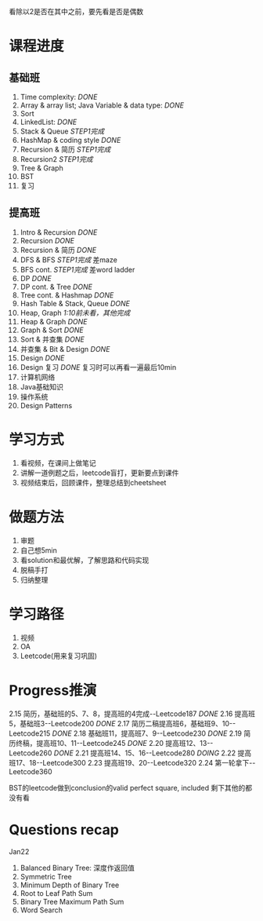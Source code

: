 看除以2是否在其中之前，要先看是否是偶数

# 课程进度
## 基础班
1. Time complexity: *DONE*
2. Array & array list; Java Variable & data type: *DONE*
3. Sort
4. LinkedList: *DONE*
5. Stack & Queue *STEP1完成* 
6. HashMap & coding style *DONE*
7. Recursion & 简历 *STEP1完成*
8. Recursion2 *STEP1完成*
9. Tree & Graph
10. BST
11. 复习

## 提高班
1. Intro & Recursion *DONE*
2. Recursion *DONE*
3. Recursion & 简历 *DONE*
4. DFS & BFS *STEP1完成* 差maze
5. BFS cont. *STEP1完成*  差word ladder
6. DP *DONE*
7. DP cont. & Tree *DONE*
8. Tree cont. & Hashmap *DONE*
9. Hash Table & Stack, Queue *DONE*
10. Heap, Graph *1:10前未看，其他完成*
11. Heap & Graph *DONE*
12. Graph & Sort *DONE*
13. Sort & 并查集 *DONE*
14. 并查集 & Bit & Design *DONE*
15. Design *DONE*
16. Design 复习 *DONE* 复习时可以再看一遍最后10min
17. 计算机网络
18. Java基础知识
19. 操作系统
20. Design Patterns

# 学习方式
1. 看视频，在课间上做笔记
2. 讲解一道例题之后，leetcode盲打，更新要点到课件
3. 视频结束后，回顾课件，整理总结到cheetsheet

# 做题方法
1. 审题
2. 自己想5min
3. 看solution和最优解，了解思路和代码实现
4. 脱稿手打
5. 归纳整理

# 学习路径
1. 视频
2. OA 
3. Leetcode(用来复习巩固)

# Progress推演
2.15 简历，基础班的5、7、8，提高班的4完成--Leetcode187 *DONE*
2.16 提高班5，基础班3--Leetcode200 *DONE*
2.17 简历二稿提高班6，基础班9、10--Leetcode215 *DONE*
2.18 基础班11，提高班7、9--Leetcode230 *DONE*
2.19 简历终稿，提高班10、11--Leetcode245 *DONE*
2.20 提高班12、13--Leetcode260  *DONE*
2.21 提高班14、15、16--Leetcode280 *DOING*
2.22 提高班17、18--Leetcode300
2.23 提高班19、20--Leetcode320
2.24 第一轮拿下--Leetcode360


BST的leetcode做到conclusion的valid perfect square, included
剩下其他的都没有看

# Questions recap
Jan22
1. Balanced Binary Tree: 深度作返回值
2. Symmetric Tree
3. Minimum Depth of Binary Tree
4. Root to Leaf Path Sum
5. Binary Tree Maximum Path Sum
6. Word Search
